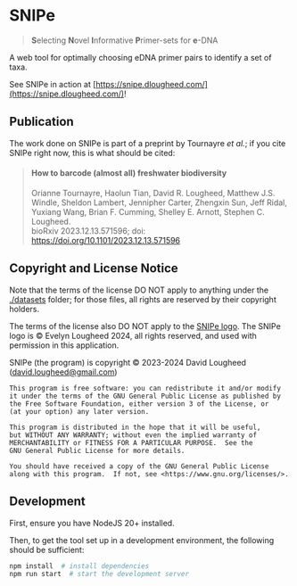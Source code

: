 # SNIPe

> **S**electing **N**ovel **I**nformative **P**rimer-sets for **e**-DNA

A web tool for optimally choosing eDNA primer pairs to identify a set of taxa.

See SNIPe in action at [https://snipe.dlougheed.com/](https://snipe.dlougheed.com/)!

## Publication

The work done on SNIPe is part of a preprint by Tournayre *et al.*; if you cite SNIPe right now, this is what should be
cited:

> ####  How to barcode (almost all) freshwater biodiversity
> Orianne Tournayre, Haolun Tian, David R. Lougheed, Matthew J.S. Windle, Sheldon Lambert, Jennipher Carter, 
> Zhengxin Sun, Jeff Ridal, Yuxiang Wang, Brian F. Cumming, Shelley E. Arnott, Stephen C. Lougheed. <br />
> bioRxiv 2023.12.13.571596; doi: https://doi.org/10.1101/2023.12.13.571596

## Copyright and License Notice

Note that the terms of the license DO NOT apply to anything under the [./datasets](./datasets) folder; for those files,
all rights are reserved by their copyright holders.

The terms of the license also DO NOT apply to the [SNIPe logo](./src/logo_square.svg). The SNIPe logo is © Evelyn 
Lougheed 2024, all rights reserved, and used with permission in this application.

SNIPe (the program) is copyright &copy; 2023-2024 David Lougheed ([david.lougheed@gmail.com](mailto:david.lougheed@gmail.com))

    This program is free software: you can redistribute it and/or modify
    it under the terms of the GNU General Public License as published by
    the Free Software Foundation, either version 3 of the License, or
    (at your option) any later version.

    This program is distributed in the hope that it will be useful,
    but WITHOUT ANY WARRANTY; without even the implied warranty of
    MERCHANTABILITY or FITNESS FOR A PARTICULAR PURPOSE.  See the
    GNU General Public License for more details.

    You should have received a copy of the GNU General Public License
    along with this program.  If not, see <https://www.gnu.org/licenses/>.


## Development

First, ensure you have NodeJS 20+ installed.

Then, to get the tool set up in a development environment, the following should be sufficient:

```bash
npm install  # install dependencies
npm run start  # start the development server
```
